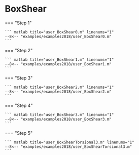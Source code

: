 # BoxShear

=== "Step 1"

    ``` matlab title="user_BoxShear0.m" linenums="1"
    --8<-- "examples/examples2018/user_BoxShear0.m"
    ```

=== "Step 2"

    ``` matlab title="user_BoxShear1.m" linenums="1"
    --8<-- "examples/examples2018/user_BoxShear1.m"
    ```

=== "Step 3"

    ``` matlab title="user_BoxShear2.m" linenums="1"
    --8<-- "examples/examples2018/user_BoxShear2.m"
    ```

=== "Step 4"

    ``` matlab title="user_BoxShear3.m" linenums="1"
    --8<-- "examples/examples2018/user_BoxShear3.m"
    ```

=== "Step 5"

    ``` matlab title="user_BoxShearTorsional3.m" linenums="1"
    --8<-- "examples/examples2018/user_BoxShearTorsional3.m"
    ```

